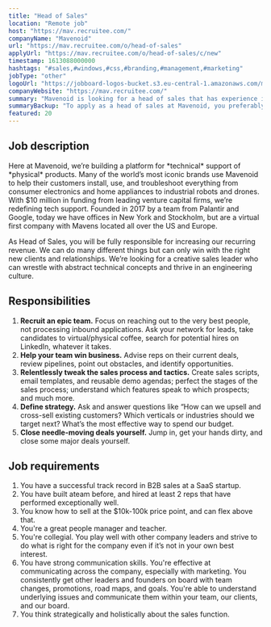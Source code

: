 ```yaml
---
title: "Head of Sales"
location: "Remote job"
host: "https://mav.recruitee.com/"
companyName: "Mavenoid"
url: "https://mav.recruitee.com/o/head-of-sales"
applyUrl: "https://mav.recruitee.com/o/head-of-sales/c/new"
timestamp: 1613088000000
hashtags: "#sales,#windows,#css,#branding,#management,#marketing"
jobType: "other"
logoUrl: "https://jobboard-logos-bucket.s3.eu-central-1.amazonaws.com/mavenoid"
companyWebsite: "https://mav.recruitee.com/"
summary: "Mavenoid is looking for a head of sales that has experience in: experience in: #sales, #windows, #css."
summaryBackup: "To apply as a head of sales at Mavenoid, you preferably need to have some knowledge of: #sales, #windows, #css."
featured: 20
---
```


## Job description

Here at Mavenoid, we’re building a platform for \*technical\* support of \*physical\* products. Many of the world’s most iconic brands use Mavenoid to help their customers install, use, and troubleshoot everything from consumer electronics and home appliances to industrial robots and drones. With $10 million in funding from leading venture capital firms, we’re redefining tech support. Founded in 2017 by a team from Palantir and Google, today we have offices in New York and Stockholm, but are a virtual first company with Mavens located all over the US and Europe.

As Head of Sales, you will be fully responsible for increasing our recurring revenue. We can do many different things but can only win with the right new clients and relationships. We’re looking for a creative sales leader who can wrestle with abstract technical concepts and thrive in an engineering culture.

## Responsibilities

1.  **Recruit an epic team.** Focus on reaching out to the very best people, not processing inbound applications. Ask your network for leads, take candidates to virtual/physical coffee, search for potential hires on LinkedIn, whatever it takes.
2.  **Help your team win business.** Advise reps on their current deals, review pipelines, point out obstacles, and identify opportunities.
3.  **Relentlessly tweak the sales process and tactics.** Create sales scripts, email templates, and reusable demo agendas; perfect the stages of the sales process; understand which features speak to which prospects; and much more.
4.  **Define strategy.** Ask and answer questions like “How can we upsell and cross-sell existing customers? Which verticals or industries should we target next? What’s the most effective way to spend our budget.
5.  **Close needle-moving deals yourself.** Jump in, get your hands dirty, and close some major deals yourself.

## Job requirements

1.  You have a successful track record in B2B sales at a SaaS startup.
2.  You have built ateam before, and hired at least 2 reps that have performed exceptionally well.
3.  You know how to sell at the $10k-100k price point, and can flex above that.
4.  You're a great people manager and teacher.
5.  You're collegial. You play well with other company leaders and strive to do what is right for the company even if it’s not in your own best interest.
6.  You have strong communication skills. You're effective at communicating across the company, especially with marketing. You consistently get other leaders and founders on board with team changes, promotions, road maps, and goals. You're able to understand underlying issues and communicate them within your team, our clients, and our board.
7.  You think strategically and holistically about the sales function.
